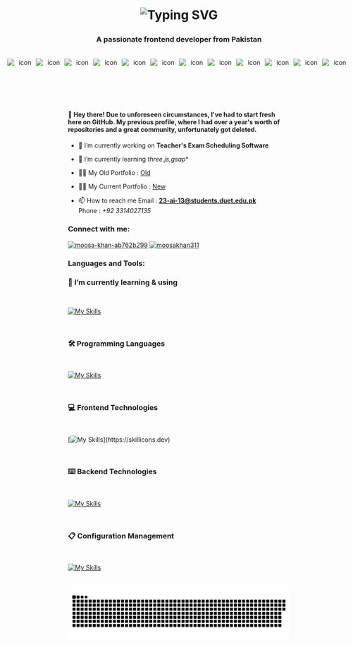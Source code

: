 <h1  align="center"> 
 
![Typing SVG](https://readme-typing-svg.herokuapp.com/?font=Righteous&size=35&center=true&vCenter=true&width=500&height=70&duration=4000&lines=Hi+There!+👋;+I'm+Moosa+akhi!;)
 
</h1>
 


  <!--  <img src="https://readme-typing-svg.herokuapp.co/?font=Righteous&size=35&center=true&vCenter=true&width=500&height=70&duration=4000&lines=Hi+There!+👋;+I'm+Moosa+akhi!;" />
  [![Typing SVG](https://readme-typing-svg.demolab.com?font=Fira+Code&size=37&duration=3000&pause=1000&color=07D8FF&center=true&vCenter=true&multiline=true&width=900&height=200&lines=👋+Hello!+I'm+MOOSA;Thanks+for+checking+out+my+GitHub!;⭐+Anything+you+find+useful!;Contact+me+if+you+have+any+questions!)](https://git.io/typing-svg) -->


<h3 align="center">A passionate frontend developer from Pakistan
</h3> 
   
<br>   
     
<div align="center"> 
  <!-- 동적 뱃지 --> 
  <div style="display: flex; justify-content: center; align-items: flex-end;">
    <img src="https://techstack-generator.vercel.app/cpp-icon.svg" alt="icon" width="65" height="65" /> 
    <img src="https://techstack-generator.vercel.app/java-icon.svg" alt="icon" width="65" height="65" />
    <img src="https://techstack-generator.vercel.app/python-icon.svg" alt="icon" width="65" height="65" />
    <img src="https://techstack-generator.vercel.app/django-icon.svg" alt="icon" width="65" height="65" />
    <img src="https://techstack-generator.vercel.app/mysql-icon.svg" alt="icon" width="65" height="65" />
    <img src="https://techstack-generator.vercel.app/restapi-icon.svg" alt="icon" width="65" height="65" />
    <img src="https://techstack-generator.vercel.app/js-icon.svg" alt="icon" width="65" height="65" />
    <img src="https://techstack-generator.vercel.app/ts-icon.svg" alt="icon" width="65" height="65" />
    <img src="https://techstack-generator.vercel.app/react-icon.svg" alt="icon" width="65" height="65" />
    <img src="https://techstack-generator.vercel.app/webpack-icon.svg" alt="icon" width="65" height="65" />
    <img src="https://techstack-generator.vercel.app/raspberrypi-icon.svg" alt="icon" width="65" height="65" />
    <img src="https://techstack-generator.vercel.app/github-icon.svg" alt="icon" width="65" height="65" />
  </div>
</div>
<br>

<!--
[![trophy](https://github-profile-trophy.vercel.app/?username=sammorozov&title=Stars,Followers,Commits,Repositories,MultipleLang,PullRequest&theme=onedark)](https://github.com/ryo-ma/github-profile-trophy)
-
<div id="header" align="center">
  <img src="https://komarev.com/ghpvc/?username=markrov&style=for-the-badge&color=orange" alt=""/>
</div>-->
<br>

<h4>
👋 Hey there! Due to unforeseen circumstances, I've had to start fresh here on GitHub. My previous profile, where I had over a year's worth of repositories and a great community, unfortunately got deleted.
</h4>

- 🔭 I’m currently working on **Teacher's Exam Scheduling Software**

- 🌱 I’m currently learning *three.js,gsap**

- 👨‍💻 My Old Portfolio :  [Old](https://mooosakhan.github.io/Portfolio/)

- 👨‍💻 My Current Portfolio :  [New](https://mooosakhan.github.io/Portfolio.me/)

- 📫 How to reach me Email : **23-ai-13@students.duet.edu.pk** <br/>
                      Phone : *+92 3314027135*   
  


<h3 align="left">Connect with me:</h3>
<p align="left">
<a href="https://linkedin.com/in/moosa-khan-ab762b299" target="blank"><img align="center" src="https://raw.githubusercontent.com/rahuldkjain/github-profile-readme-generator/master/src/images/icons/Social/linked-in-alt.svg" alt="moosa-khan-ab762b299" height="30" width="40" /></a>
<a href="https://instagram.com/moosakhan311" target="blank"><img align="center" src="https://raw.githubusercontent.com/rahuldkjain/github-profile-readme-generator/master/src/images/icons/Social/instagram.svg" alt="moosakhan311" height="30" width="40" /></a>
</p>

<h3 align="left">Languages and Tools:</h3>

### 🌱 I’m currently learning & using

<br>

<!-- 아이콘 총 모음 -->
[![My Skills](https://skillicons.dev/icons?i=nodejs,react,py,flask,mongodb,tailwind,threejs,vercel,next)](https://skillicons.dev)

<br>

### 🛠 Programming Languages

<br>

[![My Skills](https://skillicons.dev/icons?i=c,cpp,js,ts,py)](https://skillicons.dev)

<br>

### 💻 Frontend Technologies

<br>

[![My Skills](https://skillicons.dev/icons?i=js,react,next,threejs,vercel,vite,tailwind,bootstrap,)](https://skillicons.dev)

<br>

### ⌨️ Backend Technologies

<br>
 
[![My Skills](https://skillicons.dev/icons?i=flask,python,php,laravel,mysql,nodejs,express,mongodb,firebase)](https://skillicons.dev)


<br>

### 📋 Configuration Management

<br>

[![My Skills](https://skillicons.dev/icons?i=git,github)](https://skillicons.dev)

<br>

<p align="center">
 <img width="1000" src="github-snake.svg" alt="snake"/>
</p>

